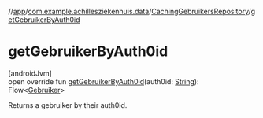 //[app](../../../index.md)/[com.example.achillesziekenhuis.data](../index.md)/[CachingGebruikersRepository](index.md)/[getGebruikerByAuth0id](get-gebruiker-by-auth0id.md)

# getGebruikerByAuth0id

[androidJvm]\
open override fun [getGebruikerByAuth0id](get-gebruiker-by-auth0id.md)(auth0id: [String](https://kotlinlang.org/api/latest/jvm/stdlib/kotlin/-string/index.html)): Flow&lt;[Gebruiker](../../com.example.achillesziekenhuis.model/-gebruiker/index.md)&gt;

Returns a gebruiker by their auth0id.
